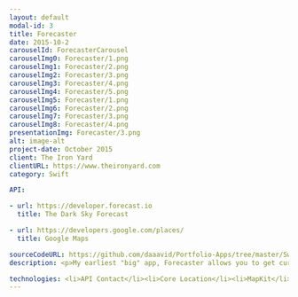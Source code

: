 ```yaml
---
layout: default
modal-id: 3
title: Forecaster
date: 2015-10-2
carouselId: ForecasterCarousel
carouselImg0: Forecaster/1.png
carouselImg1: Forecaster/2.png
carouselImg2: Forecaster/3.png
carouselImg3: Forecaster/4.png
carouselImg4: Forecaster/5.png
carouselImg5: Forecaster/1.png
carouselImg6: Forecaster/2.png
carouselImg7: Forecaster/3.png
carouselImg8: Forecaster/4.png
presentationImg: Forecaster/3.png
alt: image-alt
project-date: October 2015
client: The Iron Yard
clientURL: https://www.theironyard.com
category: Swift

API:

- url: https://developer.forecast.io
  title: The Dark Sky Forecast

- url: https://developers.google.com/places/
  title: Google Maps

sourceCodeURL: https://github.com/daaavid/Portfolio-Apps/tree/master/Swift_Forecaster
description: <p>My earliest "big" app, Forecaster allows you to get current weather, detailed weather information, and a weekly forecast for a given location. Users are given the ability to search by zip code, city, or utilize location services in order to determine the weather at their current location and make a list of these locations. These locations are saved via NSCoding and new weather information is loaded in upon re-launching the application.</br></br>This is when I first started experimenting on my own with animation -- It quickly became one of my core assets.</p>

technologies: <li>API Contact</li><li>Core Location</li><li>MapKit</li> <li>NSCoding</li><li>UIView Animation</li>
---
```

